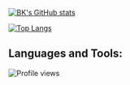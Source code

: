 <div align="left">
  
  [![BK's GitHub stats](https://github-readme-stats.vercel.app/api?username=bkleck&count_private=true&show_icons=true&theme=nord)](https://github.com/anuraghazra/github-readme-stats)
  
  [![Top Langs](https://github-readme-stats.vercel.app/api/top-langs/?username=bkleck&langs_count=10&layout=compact&theme=nord)](https://github.com/anuraghazra/github-readme-stats)
  
</div>

## Languages and Tools:


  <div>
    <img src="https://gpvc.arturio.dev/bkleck" alt="Profile views"/>
  </div>

